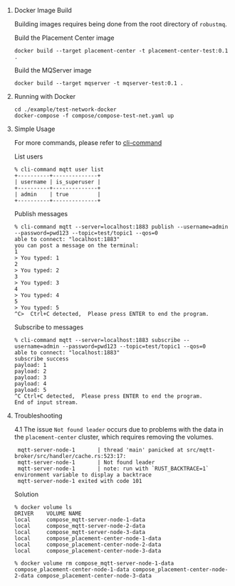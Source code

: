 1. Docker Image Build

    Building images requires being done from the root directory of `robustmq`.

    Build the Placement Center image
    ```shell
    docker build --target placement-center -t placement-center-test:0.1 .
    ```

    Build the MQServer image
    ```shell
    docker build --target mqserver -t mqserver-test:0.1 .
    ```

2. Running with Docker

    ```shell
    cd ./example/test-network-docker
    docker-compose -f compose/compose-test-net.yaml up
    ```

3. Simple Usage

    For more commands, please refer to [cli-command](../../RobustMQ-Command/Mqtt-Broker.md)

    List users
    ```console
    % cli-command mqtt user list
    +----------+--------------+
    | username | is_superuser |
    +----------+--------------+
    | admin    | true         |
    +----------+--------------+
    ```

    Publish messages
    ```console
    % cli-command mqtt --server=localhost:1883 publish --username=admin --password=pwd123 --topic=test/topic1 --qos=0
    able to connect: "localhost:1883"
    you can post a message on the terminal:
    1
    > You typed: 1
    2
    > You typed: 2
    3
    > You typed: 3
    4
    > You typed: 4
    5
    > You typed: 5
    ^C>  Ctrl+C detected,  Please press ENTER to end the program.
    ```

    Subscribe to messages
    ```console
    % cli-command mqtt --server=localhost:1883 subscribe --username=admin --password=pwd123 --topic=test/topic1 --qos=0
    able to connect: "localhost:1883"
    subscribe success
    payload: 1
    payload: 2
    payload: 3
    payload: 4
    payload: 5
    ^C Ctrl+C detected,  Please press ENTER to end the program.
    End of input stream.
    ```

4. Troubleshooting

   4.1 The issue `Not found leader` occurs due to problems with the data in the `placement-center` cluster, which requires removing the volumes.

   ```console
    mqtt-server-node-1       | thread 'main' panicked at src/mqtt-broker/src/handler/cache.rs:523:17:
    mqtt-server-node-1       | Not found leader
    mqtt-server-node-1       | note: run with `RUST_BACKTRACE=1` environment variable to display a backtrace
    mqtt-server-node-1 exited with code 101
   ```

    Solution

    ```console
    % docker volume ls
    DRIVER    VOLUME NAME
    local     compose_mqtt-server-node-1-data
    local     compose_mqtt-server-node-2-data
    local     compose_mqtt-server-node-3-data
    local     compose_placement-center-node-1-data
    local     compose_placement-center-node-2-data
    local     compose_placement-center-node-3-data

    % docker volume rm compose_mqtt-server-node-1-data compose_placement-center-node-1-data compose_placement-center-node-2-data compose_placement-center-node-3-data
    ```
